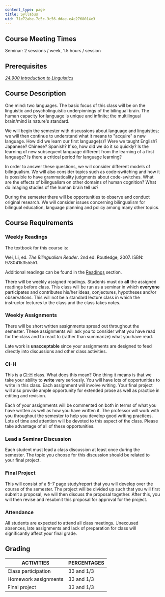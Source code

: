 ```yaml
---
content_type: page
title: Syllabus
uid: 71e72abe-7c5c-3c56-ddae-e4e2768014e3
---
```


Course Meeting Times
--------------------

Seminar: 2 sessions / week, 1.5 hours / session

Prerequisites
-------------

[_24.900 Introduction to Linguistics_](/courses/24-900-introduction-to-linguistics-fall-2012)

Course Description
------------------

One mind: two languages. The basic focus of this class will be on the linguistic and psycholinguistic underpinnings of the bilingual brain. The human capacity for language is unique and infinite; the multilingual brain/mind is nature's standard.

We will begin the semester with discussions about language and linguistics; we will then continue to understand what it means to "acquire" a new language. How did we learn our first language(s)? Were we taught English? Japanese? Chinese? Spanish? If so, how did we do it so quickly? Is the learning of new subsequent language different from the learning of a first language? Is there a critical period for language learning?

In order to answer these questions, we will consider different models of bilingualism. We will also consider topics such as code-switching and how it is possible to have grammaticality judgments about code-switches. What are the effects of bilingualism on other domains of human cognition? What do imaging studies of the human brain tell us?

During the semester there will be opportunities to observe and conduct original research. We will consider issues concerning bilingualism for bilingual education, language planning and policy among many other topics.

Course Requirements
-------------------

### Weekly Readings

The textbook for this course is:

Wei, Li, ed. _The Bilingualism Reader_. 2nd ed. Routledge, 2007. ISBN: 9780415355551.

Additional readings can be found in the [Readings](http://ocw2.mit.edu/courses/linguistics-and-philosophy/24-906j-linguistic-studies-of-bilingualism-fall-2012/readings/) section.

There will be weekly assigned readings. Students must do **all** the assigned readings before class. This class will be run as a seminar in which **everyone** participates and contributes his/her ideas, conjectures, hypotheses and/or observations. This will not be a standard lecture class in which the instructor lectures to the class and the class takes notes.

### Weekly Assignments

There will be short written assignments spread out throughout the semester. These assignments will ask you to consider what you have read for the class and to react to (rather than summarize) what you have read.

Late work is **unacceptable** since your assignments are designed to feed directly into discussions and other class activities.

### CI-H

This is a [CI-H](http://web.mit.edu/commreq/index.html) class. What does this mean? One thing it means is that we take your ability to **write** very seriously. You will have lots of opportunities to write in this class. Each assignment will involve writing. Your final project will also provide ample opportunity for extended prose as well as practice in editing and revision.

Each of your assignments will be commented on both in terms of what you have written as well as how you have written it. The professor will work with you throughout the semester to help you develop good writing practices. Lots of time and attention will be devoted to this aspect of the class. Please take advantage of all of these opportunities.

### Lead a Seminar Discussion

Each student must lead a class discussion at least once during the semester. The topic you choose for this discussion should be related to your final project.

### Final Project

This will consist of a 5–7 page study/report that you will develop over the course of the semester. The project will be divided up such that you will first submit a proposal; we will then discuss the proposal together. After this, you will then revise and resubmit this proposal for approval for the project.

### Attendance

All students are expected to attend all class meetings. Unexcused absences, late assignments and lack of preparation for class will significantly affect your final grade.

Grading
-------

| ACTIVITIES | PERCENTAGES |
| --- | --- |
| Class participation | 33 and 1/3 |
| Homework assignments | 33 and 1/3 |
| Final project | 33 and 1/3